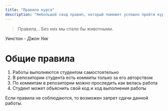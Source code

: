 ```yaml
---
title: "Правила курса"
description: "Небольшой свод правил, который поможет успешно пройти курс."
---
```


> Правила... Без них мы стали бы животными.

*Уинстон - Джон Уик*

# Общие правила

1. Работы выполняются студентом самостоятельно
1. В репозитории студента есть коммиты только за его авторством
1. По коммитам в репозитории можно проследить как велась работа
1. Студент может объяснить свой код и ход выполнения работы

Если правила не соблюдаются, то возможен запрет сдачи данной работы.